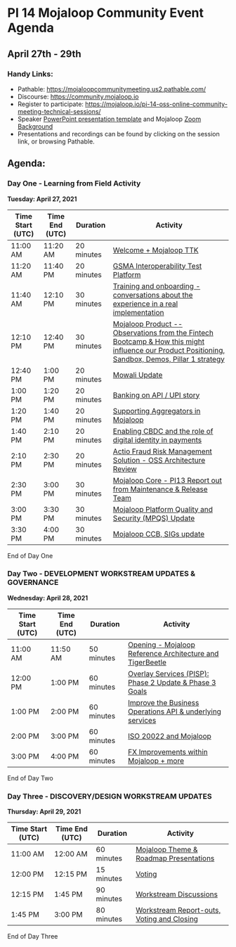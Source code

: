 # PI 14 Mojaloop Community Event Agenda
## April 27th - 29th 

### Handy Links:
* Pathable: https://mojaloopcommunitymeeting.us2.pathable.com/
* Discourse: https://community.mojaloop.io
* Register to participate: https://mojaloop.io/pi-14-oss-online-community-meeting-technical-sessions/
* Speaker [PowerPoint presentation template](https://github.com/mojaloop/documentation-artifacts/blob/master/presentations/January%202021%20Community%20Event/presentations/Mojaloop%20Community%20Meeting%20PPT%20Template.pptx) and Mojaloop [Zoom Background](https://github.com/mojaloop/documentation-artifacts/blob/master/presentations/January%202021%20Community%20Event/presentations/Mojaloop-CM-Zoom-Background.png)  
* Presentations and recordings can be found by clicking on the session link, or browsing Pathable.

## Agenda:

### Day One - Learning from Field Activity
__Tuesday: April 27, 2021__

| Time Start (UTC) | Time End (UTC) | Duration   | Activity                                                                                                       |
|------------------|----------------|------------|----------------------------------------------------------------------------------------------------------------|
| 11:00 AM         | 11:20 AM       | 20 minutes | [Welcome + Mojaloop TTK](https://mojaloopcommunitymeeting.us2.pathable.com/meetings/virtual/qiZrnmhoSeiaeaDYJ) |
| 11:20 AM         | 11:40 PM       | 20 minutes | [GSMA Interoperability Test Platform](https://mojaloopcommunitymeeting.us2.pathable.com/meetings/virtual/mdL7ghQEisb9TmzLs) |
| 11:40 AM         | 12:10 PM       | 30 minutes | [Training and onboarding - conversations about the experience in a real implementation](https://mojaloopcommunitymeeting.us2.pathable.com/meetings/virtual/fWqJj2pmrPNABbbyH) |
| 12:10 PM         | 12:40 PM       | 30 minutes | [Mojaloop Product -- Observations from the Fintech Bootcamp & How this might influence our Product Positioning, Sandbox, Demos, Pillar 1 strategy](https://mojaloopcommunitymeeting.us2.pathable.com/meetings/virtual/mSJQsdaoAfar8TBfi) |
| 12:40 PM         | 1:00 PM        | 20 minutes | [Mowali Update](https://mojaloopcommunitymeeting.us2.pathable.com/meetings/virtual/7v4zmG98RiyrSRrWo) |
| 1:00 PM          | 1:20 PM        | 20 minutes | [Banking on API / UPI story](https://mojaloopcommunitymeeting.us2.pathable.com/meetings/virtual/74GZzsRcQKugbgGeX) |
| 1:20 PM          | 1:40 PM        | 20 minutes | [Supporting Aggregators in Mojaloop](https://mojaloopcommunitymeeting.us2.pathable.com/meetings/virtual/wPJttnRuDv3jtiaMF) |
| 1:40 PM          | 2:10 PM        | 20 minutes | [Enabling CBDC and the role of digital identity in payments](https://mojaloopcommunitymeeting.us2.pathable.com/meetings/virtual/KK6ioKDoFDGEXr37d) |
| 2:10 PM          | 2:30 PM        | 20 minutes | [Actio Fraud Risk Management Solution - OSS Architecture Review](https://mojaloopcommunitymeeting.us2.pathable.com/meetings/virtual/2Pv23sk5czuejT5NY) |
| 2:30 PM          | 3:00 PM        | 30 minutes | [Mojaloop Core - PI13 Report out from Maintenance & Release Team](https://mojaloopcommunitymeeting.us2.pathable.com/meetings/virtual/sgPmiGGCr9vM7BdAS) |
| 3:00 PM          | 3:30 PM        | 30 minutes | [Mojaloop Platform Quality and Security (MPQS) Update](https://mojaloopcommunitymeeting.us2.pathable.com/meetings/virtual/wCPkQZuaLLtviuZq3) |
| 3:30 PM          | 4:00 PM        | 30 minutes | [Mojaloop CCB, SIGs update](https://mojaloopcommunitymeeting.us2.pathable.com/meetings/virtual/S9dZ298ZsM659LE8d) |

End of Day One

### Day Two - DEVELOPMENT WORKSTREAM UPDATES & GOVERNANCE
__Wednesday: April 28, 2021__

| Time Start (UTC) | Time End (UTC) | Duration   | Activity                                                                              |
|------------------|----------------|------------|---------------------------------------------------------------------------------------|
| 11:00 AM         | 11:50 AM       | 50 minutes | [Opening - Mojaloop Reference Architecture and TigerBeetle](https://mojaloopcommunitymeeting.us2.pathable.com/meetings/virtual/i8SgR2poYyXfBWBfK)|
| 12:00 PM         |  1:00 PM       | 60 minutes | [Overlay Services (PISP): Phase 2 Update & Phase 3 Goals](https://mojaloopcommunitymeeting.us2.pathable.com/meetings/virtual/anNFCPqvcDY7konSG) |
|  1:00 PM         |  2:00 PM       | 60 minutes | [Improve the Business Operations API & underlying services](https://mojaloopcommunitymeeting.us2.pathable.com/meetings/virtual/GufL5sQAxstyMh5cq) |
|  2:00 PM         |  3:00 PM       | 60 minutes | [ISO 20022 and Mojaloop](https://mojaloopcommunitymeeting.us2.pathable.com/meetings/virtual/dgfB6X2wRBjJhgcmv) |
|  3:00 PM         |  4:00 PM       | 60 minutes | [FX Improvements within Mojaloop + more](https://mojaloopcommunitymeeting.us2.pathable.com/meetings/virtual/mSS5ns2PT667LfJq9)|
End of Day Two   

### Day Three - DISCOVERY/DESIGN WORKSTREAM UPDATES

__Thursday: April 29, 2021__

| Time Start (UTC) | Time End (UTC) | Duration   | Activity                                                          |
|------------------|----------------|------------|-------------------------------------------------------------------|
| 11:00 AM         | 12:00 AM       | 60 minutes | [Mojaloop Theme & Roadmap Presentations](https://mojaloopcommunitymeeting.us2.pathable.com/meetings/virtual/FRFwrrgeGqtRBQAFE) |
| 12:00 PM         | 12:15 PM       | 15 minutes | [Voting](https://mojaloopcommunitymeeting.us2.pathable.com/meetings/3ourSPEZTMiWYtaxg#/?limit=10&sortByFields[0]=isPinned&sortByFields[1]=lastActivityAt&sortByOrders[0]=-1&sortByOrders[1]=-1&uid=rABQCAACMuxxxi7dK)|
| 12:15 PM         |  1:45 PM       | 90 minutes | [Workstream Discussions](https://mojaloopcommunitymeeting.us2.pathable.com/meetings/kkWhYmqxLAhJdaqz9#/?limit=10&sortByFields[0]=isPinned&sortByFields[1]=lastActivityAt&sortByOrders[0]=-1&sortByOrders[1]=-1&uid=rABQCAACMuxxxi7dK)|
|  1:45 PM         |  3:00 PM       | 80 minutes | [Workstream Report-outs, Voting and Closing](https://mojaloopcommunitymeeting.us2.pathable.com/meetings/virtual/dGQouiuMigZep7BRX)|

End of Day Three
